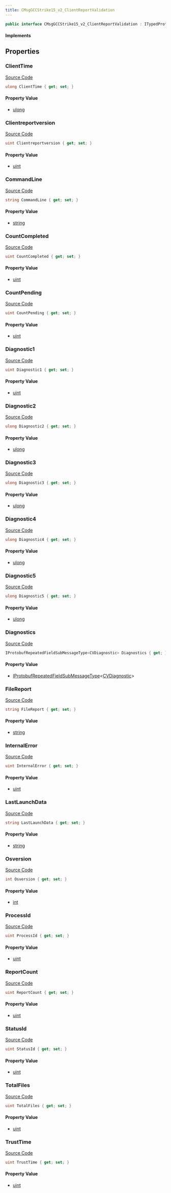 ```yaml
---
title: CMsgGCCStrike15_v2_ClientReportValidation
---
```


```csharp
public interface CMsgGCCStrike15_v2_ClientReportValidation : ITypedProtobuf<CMsgGCCStrike15_v2_ClientReportValidation>, INativeHandle
```

#### Implements

## Properties

### ClientTime

[Source Code](https://github.com/swiftly-solution/swiftlys2/blob/beta/managed/src/SwiftlyS2.Generated/Protobufs/Interfaces/CMsgGCCStrike15_v2_ClientReportValidation.cs#L61)

```csharp
ulong ClientTime { get; set; }
```

#### Property Value

- [ulong](https://learn.microsoft.com/dotnet/api/system.uint64)

### Clientreportversion

[Source Code](https://github.com/swiftly-solution/swiftlys2/blob/beta/managed/src/SwiftlyS2.Generated/Protobufs/Interfaces/CMsgGCCStrike15_v2_ClientReportValidation.cs#L40)

```csharp
uint Clientreportversion { get; set; }
```

#### Property Value

- [uint](https://learn.microsoft.com/dotnet/api/system.uint32)

### CommandLine

[Source Code](https://github.com/swiftly-solution/swiftlys2/blob/beta/managed/src/SwiftlyS2.Generated/Protobufs/Interfaces/CMsgGCCStrike15_v2_ClientReportValidation.cs#L16)

```csharp
string CommandLine { get; set; }
```

#### Property Value

- [string](https://learn.microsoft.com/dotnet/api/system.string)

### CountCompleted

[Source Code](https://github.com/swiftly-solution/swiftlys2/blob/beta/managed/src/SwiftlyS2.Generated/Protobufs/Interfaces/CMsgGCCStrike15_v2_ClientReportValidation.cs#L31)

```csharp
uint CountCompleted { get; set; }
```

#### Property Value

- [uint](https://learn.microsoft.com/dotnet/api/system.uint32)

### CountPending

[Source Code](https://github.com/swiftly-solution/swiftlys2/blob/beta/managed/src/SwiftlyS2.Generated/Protobufs/Interfaces/CMsgGCCStrike15_v2_ClientReportValidation.cs#L28)

```csharp
uint CountPending { get; set; }
```

#### Property Value

- [uint](https://learn.microsoft.com/dotnet/api/system.uint32)

### Diagnostic1

[Source Code](https://github.com/swiftly-solution/swiftlys2/blob/beta/managed/src/SwiftlyS2.Generated/Protobufs/Interfaces/CMsgGCCStrike15_v2_ClientReportValidation.cs#L46)

```csharp
uint Diagnostic1 { get; set; }
```

#### Property Value

- [uint](https://learn.microsoft.com/dotnet/api/system.uint32)

### Diagnostic2

[Source Code](https://github.com/swiftly-solution/swiftlys2/blob/beta/managed/src/SwiftlyS2.Generated/Protobufs/Interfaces/CMsgGCCStrike15_v2_ClientReportValidation.cs#L49)

```csharp
ulong Diagnostic2 { get; set; }
```

#### Property Value

- [ulong](https://learn.microsoft.com/dotnet/api/system.uint64)

### Diagnostic3

[Source Code](https://github.com/swiftly-solution/swiftlys2/blob/beta/managed/src/SwiftlyS2.Generated/Protobufs/Interfaces/CMsgGCCStrike15_v2_ClientReportValidation.cs#L52)

```csharp
ulong Diagnostic3 { get; set; }
```

#### Property Value

- [ulong](https://learn.microsoft.com/dotnet/api/system.uint64)

### Diagnostic4

[Source Code](https://github.com/swiftly-solution/swiftlys2/blob/beta/managed/src/SwiftlyS2.Generated/Protobufs/Interfaces/CMsgGCCStrike15_v2_ClientReportValidation.cs#L64)

```csharp
ulong Diagnostic4 { get; set; }
```

#### Property Value

- [ulong](https://learn.microsoft.com/dotnet/api/system.uint64)

### Diagnostic5

[Source Code](https://github.com/swiftly-solution/swiftlys2/blob/beta/managed/src/SwiftlyS2.Generated/Protobufs/Interfaces/CMsgGCCStrike15_v2_ClientReportValidation.cs#L67)

```csharp
ulong Diagnostic5 { get; set; }
```

#### Property Value

- [ulong](https://learn.microsoft.com/dotnet/api/system.uint64)

### Diagnostics

[Source Code](https://github.com/swiftly-solution/swiftlys2/blob/beta/managed/src/SwiftlyS2.Generated/Protobufs/Interfaces/CMsgGCCStrike15_v2_ClientReportValidation.cs#L70)

```csharp
IProtobufRepeatedFieldSubMessageType<CVDiagnostic> Diagnostics { get; }
```

#### Property Value

- [IProtobufRepeatedFieldSubMessageType](/docs/api/shared/netmessages/iprotobufrepeatedfieldsubmessagetype-1)<[CVDiagnostic](/docs/api/shared/protobufdefinitions/cvdiagnostic)>

### FileReport

[Source Code](https://github.com/swiftly-solution/swiftlys2/blob/beta/managed/src/SwiftlyS2.Generated/Protobufs/Interfaces/CMsgGCCStrike15_v2_ClientReportValidation.cs#L13)

```csharp
string FileReport { get; set; }
```

#### Property Value

- [string](https://learn.microsoft.com/dotnet/api/system.string)

### InternalError

[Source Code](https://github.com/swiftly-solution/swiftlys2/blob/beta/managed/src/SwiftlyS2.Generated/Protobufs/Interfaces/CMsgGCCStrike15_v2_ClientReportValidation.cs#L22)

```csharp
uint InternalError { get; set; }
```

#### Property Value

- [uint](https://learn.microsoft.com/dotnet/api/system.uint32)

### LastLaunchData

[Source Code](https://github.com/swiftly-solution/swiftlys2/blob/beta/managed/src/SwiftlyS2.Generated/Protobufs/Interfaces/CMsgGCCStrike15_v2_ClientReportValidation.cs#L55)

```csharp
string LastLaunchData { get; set; }
```

#### Property Value

- [string](https://learn.microsoft.com/dotnet/api/system.string)

### Osversion

[Source Code](https://github.com/swiftly-solution/swiftlys2/blob/beta/managed/src/SwiftlyS2.Generated/Protobufs/Interfaces/CMsgGCCStrike15_v2_ClientReportValidation.cs#L37)

```csharp
int Osversion { get; set; }
```

#### Property Value

- [int](https://learn.microsoft.com/dotnet/api/system.int32)

### ProcessId

[Source Code](https://github.com/swiftly-solution/swiftlys2/blob/beta/managed/src/SwiftlyS2.Generated/Protobufs/Interfaces/CMsgGCCStrike15_v2_ClientReportValidation.cs#L34)

```csharp
uint ProcessId { get; set; }
```

#### Property Value

- [uint](https://learn.microsoft.com/dotnet/api/system.uint32)

### ReportCount

[Source Code](https://github.com/swiftly-solution/swiftlys2/blob/beta/managed/src/SwiftlyS2.Generated/Protobufs/Interfaces/CMsgGCCStrike15_v2_ClientReportValidation.cs#L58)

```csharp
uint ReportCount { get; set; }
```

#### Property Value

- [uint](https://learn.microsoft.com/dotnet/api/system.uint32)

### StatusId

[Source Code](https://github.com/swiftly-solution/swiftlys2/blob/beta/managed/src/SwiftlyS2.Generated/Protobufs/Interfaces/CMsgGCCStrike15_v2_ClientReportValidation.cs#L43)

```csharp
uint StatusId { get; set; }
```

#### Property Value

- [uint](https://learn.microsoft.com/dotnet/api/system.uint32)

### TotalFiles

[Source Code](https://github.com/swiftly-solution/swiftlys2/blob/beta/managed/src/SwiftlyS2.Generated/Protobufs/Interfaces/CMsgGCCStrike15_v2_ClientReportValidation.cs#L19)

```csharp
uint TotalFiles { get; set; }
```

#### Property Value

- [uint](https://learn.microsoft.com/dotnet/api/system.uint32)

### TrustTime

[Source Code](https://github.com/swiftly-solution/swiftlys2/blob/beta/managed/src/SwiftlyS2.Generated/Protobufs/Interfaces/CMsgGCCStrike15_v2_ClientReportValidation.cs#L25)

```csharp
uint TrustTime { get; set; }
```

#### Property Value

- [uint](https://learn.microsoft.com/dotnet/api/system.uint32)

